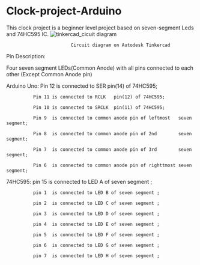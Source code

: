 # Clock-project-Arduino
This clock project is a beginner level project based on seven-segment Leds and 74HC595 IC. 
![tinkercad_cicuit diagram](https://user-images.githubusercontent.com/111372019/200158512-95cf5b98-1e00-4489-ac23-b1792b8b44d8.JPG)
                            
                            Circuit diagram on Autodesk Tinkercad
                            
 Pin Description:
 
 Four seven segment LEDs(Common Anode) with all pins connected to each other (Except Common Anode pin)
 
 Arduino Uno: 
              Pin 12 is connected to SER    pin(14) of 74HC595;
              
              Pin 11 is connected to RCLK   pin(12) of 74HC595;
              
              Pin 10 is connected to SRCLK  pin(11) of 74HC595;
              
              Pin 9  is connected to common anode pin of leftmost   seven segment;
              
              Pin 8  is connected to common anode pin of 2nd        seven segment;
              
              Pin 7  is connected to common anode pin of 3rd        seven segment;
              
              Pin 6  is connected to common anode pin of righttmost seven segment;
          
 74HC595:
              pin 15 is connected to LED A of seven segment ;
              
              pin 1  is connected to LED B of seven segment ; 
              
              pin 2  is connected to LED C of seven segment ;
              
              pin 3  is connected to LED D of seven segment ;
              
              pin 4  is connected to LED E of seven segment ;
              
              pin 5  is connected to LED F of seven segment ;
              
              pin 6  is connected to LED G of seven segment ;
              
              pin 7  is connected to LED H of seven segment ;
